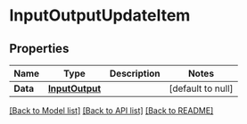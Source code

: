 # InputOutputUpdateItem

## Properties
Name | Type | Description | Notes
------------ | ------------- | ------------- | -------------
**Data** | [**InputOutput**](InputOutput.md) |  | [default to null]

[[Back to Model list]](../README.md#documentation-for-models) [[Back to API list]](../README.md#documentation-for-api-endpoints) [[Back to README]](../README.md)



